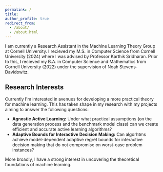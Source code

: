 ```yaml
---
permalink: /
title: 
author_profile: true
redirect_from: 
  - /about/
  - /about.html
---
```




I am currently a Research Assistant in the Machine Learning Theory Group at Cornell University. I recieved my M.S. in Computer Science from Cornell University (2024) where I was advised by Professor Karthik Sridharan. Prior to this, I recieved my B.A. in Computer Science and Mathematics from Cornell University (2022) under the supervision of Noah Stevens-Davidowitz. 

**Research Interests**
--
Currently I'm interested in avenues for developing a more practical theory for machine learning. This has taken shape in my research with my projects aiming to answer the following questions:
* **Agnostic Active Learning:** Under what practical assumptions (on the data generation process and the benchmark model class) can we create efficient and accurate active learning algorithms?
* **Adaptive Bounds for Interactive Decision Making:** Can algorhtms achieve model-dependent adaptive regret bounds for interactive decision making that do not compromise on worst-case problem instances?

More broadly, I have a strong interest in uncovering the theoretical foundations of machine learning. 
